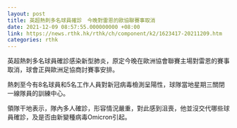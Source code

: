 ```yaml
---
layout: post
title: 英超熱刺多名球員確診　今晚對雷恩的歐協聯賽事取消
date: 2021-12-09 08:57:55.000000000 +08:00
link: https://news.rthk.hk/rthk/ch/component/k2/1623417-20211209.htm
categories: rthk
---
```


英超熱刺多名球員確診感染新型肺炎，原定今晚在歐洲協會聯賽主場對雷恩的賽事取消，球會正與歐洲足協商討賽事安排。

熱刺至今有8名球員和5名工作人員對新冠病毒檢測呈陽性，球隊當地星期三關閉一線隊員的訓練中心。

領隊干地表示，隊內多人確診，形容情況嚴重，對此感到沮喪，他並沒交代哪些球員確診，及是否由新變種病毒Omicron引起。

